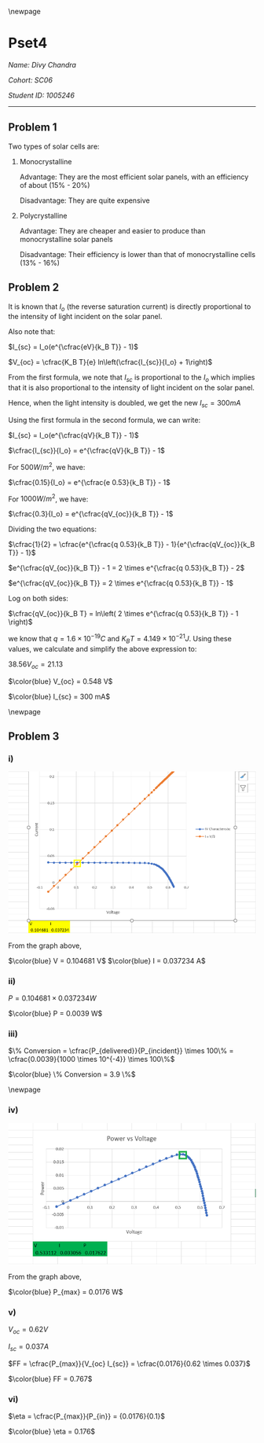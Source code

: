 \newpage
# Pset4

*Name: Divy Chandra*

*Cohort: SC06*

*Student ID: 1005246*

---

## **Problem 1**

Two types of solar cells are:

1. Monocrystalline

    Advantage: They are the most efficient solar panels, with an efficiency of about (15% - 20%)

    Disadvantage: They are quite expensive

2. Polycrystalline

    Advantage: They are cheaper and easier to produce than monocrystalline solar panels

    Disadvantage: Their efficiency is lower than that of monocrystalline cells (13% - 16%)

## **Problem 2**

It is known that $I_o$ (the reverse saturation current) is directly proportional to the intensity of light incident on the solar panel.

Also note that:

$I_{sc} = I_o(e^{\cfrac{eV}{k_B T}} - 1)$

$V_{oc} = \cfrac{K_B T}{e} ln\left(\cfrac{I_{sc}}{I_o} + 1\right)$

From the first formula, we note that $I_{sc}$ is proportional to the $I_o$ which implies that it is also proportional to the intensity of light incident on the solar panel.

Hence, when the light intensity is doubled, we get the new $I_{sc} = 300 mA$

Using the first formula in the second formula, we can write:

$I_{sc} = I_o(e^{\cfrac{qV}{k_B T}} - 1)$

$\cfrac{I_{sc}}{I_o} = e^{\cfrac{qV}{k_B T}} - 1$

For $500 W/m^2$, we have:

$\cfrac{0.15}{I_o} = e^{\cfrac{e 0.53}{k_B T}} - 1$

For $1000 W/m^2$, we have:

$\cfrac{0.3}{I_o} = e^{\cfrac{qV_{oc}}{k_B T}} - 1$

Dividing the two equations:

$\cfrac{1}{2} = \cfrac{e^{\cfrac{q 0.53}{k_B T}} - 1}{e^{\cfrac{qV_{oc}}{k_B T}} - 1}$

$e^{\cfrac{qV_{oc}}{k_B T}} - 1 = 2 \times e^{\cfrac{q 0.53}{k_B T}} - 2$

$e^{\cfrac{qV_{oc}}{k_B T}} = 2 \times e^{\cfrac{q 0.53}{k_B T}} - 1$

Log on both sides:

$\cfrac{qV_{oc}}{k_B T} = ln\left( 2 \times e^{\cfrac{q 0.53}{k_B T}} - 1 \right)$

we know that $q = 1.6 \times 10^{-19} C$ and $K_B T = 4.149 \times 10^{-21} J$. Using these values, we calculate and simplify the above expression to:

$38.56 V_{oc} = 21.13$

$\color{blue} V_{oc} = 0.548 V$

$\color{blue} I_{sc} = 300 mA$

\newpage

## **Problem 3**

### i)

![Finding out the Voltage and Current used by the load](./imgs/4p3i.png)

From the graph above,

$\color{blue} V = 0.104681 V$
$\color{blue} I = 0.037234 A$

### ii)

$P = 0.104681 \times 0.037234 W$

$\color{blue} P = 0.0039 W$

### iii)

$\% Conversion = \cfrac{P_{delivered}}{P_{incident}} \times 100\% = \cfrac{0.0039}{1000 \times 10^{-4}} \times 100\%$

$\color{blue} \% Conversion = 3.9 \%$

\newpage

### iv)

![Finding out the max Power by graph](./imgs/4p3iv.png)

From the graph above,

$\color{blue} P_{max} = 0.0176 W$

### v)

$V_{oc} = 0.62 V$

$I_{sc} = 0.037 A$

$FF = \cfrac{P_{max}}{V_{oc} I_{sc}} = \cfrac{0.0176}{0.62 \times 0.037}$

$\color{blue} FF = 0.767$

### vi)

$\eta = \cfrac{P_{max}}{P_{in}} = {0.0176}{0.1}$

$\color{blue} \eta = 0.176$